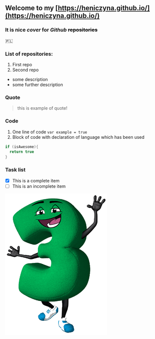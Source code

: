 ## Welcome to my [https://heniczyna.github.io/](https://heniczyna.github.io/)

### It is nice *cover* for *Github* ~~repositories~~

:poland:

### List of repositories:
1. First repo
2. Second repo
  * some description
  * some further description

### Quote
> this is example of quote!

### Code
1. One line of code
`var example = true`
2. Block of code with declaration of language which has been used
```C
if (isAwesome){
  return true
}
```

### Task list
  - [x] This is a complete item
  - [ ] This is an incomplete item

![Example image](/images/n3.png)
